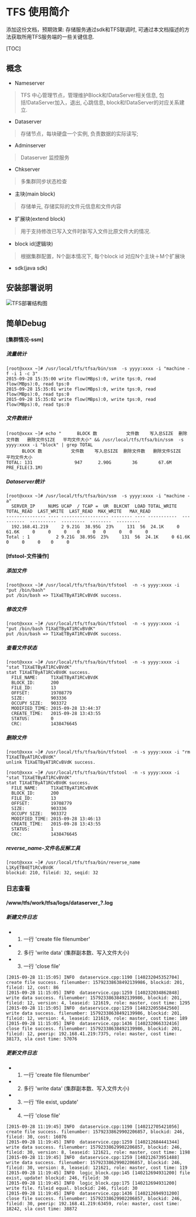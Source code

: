 # TFS 使用简介

添加这份文档，预期效果: 存储服务通过sdk和TFS联调时, 可通过本文档描述的方法获取所用TFS服务端的一些关键信息.

[TOC]

## 概念
* Nameserver
> TFS 中心管理节点，管理维护Block和!DataServer相关信息, 包括!DataServer加入，退出, 心跳信息, block和!DataServer的对应关系建立.

* Dataserver
> 存储节点，每块硬盘一个实例, 负责数据的实际读写;

* Adminserver
> Dataserver 监控服务

* Chkserver
> 多集群同步状态检查

* 主块(main block)
> 存储单元, 存储实际的文件元信息和文件内容

* 扩展块(extend block)
> 用于支持修改已写入文件时新写入文件比原文件大的情况.

* block id(逻辑块)
> 根据集群配置，N个副本情况下, 每个block id 对应N个主块＋M个扩展块

* sdk(java sdk)

## 安装部署说明

![TFS部署结构图](tfs_structure.png)

## 简单Debug

#### [集群情况-ssm]

##### 流量统计

```
[root@xxxx ~]# /usr/local/tfs/tfsa/bin/ssm  -s yyyy:xxxx -i "machine -f -i 1 -c 3"
2015-09-28 15:35:00 write flow(MBps):0, write tps:0, read flow(MBps):0, read tps:0
2015-09-28 15:35:01 write flow(MBps):0, write tps:0, read flow(MBps):0, read tps:0
2015-09-28 15:35:02 write flow(MBps):0, write tps:0, read flow(MBps):0, read tps:0
```


##### 文件数统计

```
[root@xxxx ~]# echo "      BLOCK 数           文件数    写入总SIZE  删除文件数   删除文件SIZE   平均文件大小" && /usr/local/tfs/tfsa/bin/ssm  -s yyyy:xxxx -i "block" | grep TOTAL
      BLOCK 数           文件数    写入总SIZE  删除文件数   删除文件SIZE   平均文件大小
TOTAL: 131                947      2.90G        36        67.6M PRE_FILE(3.1M)
```

##### Dataserver统计

```
[root@xxxx ~]# /usr/local/tfs/tfsa/bin/ssm  -s yyyy:xxxx -i "machine -a"
  SERVER_IP     NUMS UCAP  / TCAP =  UR  BLKCNT  LOAD TOTAL_WRITE  TOTAL_READ  LAST_WRITE  LAST_READ  MAX_WRITE   MAX_READ
--------------- ---- ------------------ -------- ---- -----------  ----------  ----------  ---------  --------  ---------
  192.168.41.219     2 9.21G  38.95G  23%     131  56  24.1K     0 61.6K     0     0     0    0     0   0     0   0     0
Total : 1          2 9.21G  38.95G  23%     131  56  24.1K     0 61.6K     0     0     0    0     0
```


#### [tfstool-文件操作]

##### 添加文件

```
[root@xxxx ~]# /usr/local/tfs/tfsa/bin/tfstool  -n -s yyyy:xxxx -i "put /bin/bash"
put /bin/bash => T1XaETByAT1RCvBVdK success.
```

##### 修改文件

```
[root@xxxx ~]# /usr/local/tfs/tfsa/bin/tfstool  -n -s yyyy:xxxx -i "put /bin/bash T1XaETByAT1RCvBVdK"
put /bin/bash => T1XaETByAT1RCvBVdK success.
```

##### 查看文件状态

```
[root@xxxx ~]# /usr/local/tfs/tfsa/bin/tfstool  -n -s yyyy:xxxx -i "stat T1XaETByAT1RCvBVdK"
stat T1XaETByAT1RCvBVdK success.
  FILE_NAME:     T1XaETByAT1RCvBVdK
  BLOCK_ID:      200
  FILE_ID:       13
  OFFSET:        19708779
  SIZE:          903336
  OCCUPY SIZE:   903372
  MODIFIED_TIME: 2015-09-28 13:44:37
  CREATE_TIME:   2015-09-28 13:43:55
  STATUS:        0
  CRC:           1438476645
```

##### 删除文件

```
[root@xxxx ~]# /usr/local/tfs/tfsa/bin/tfstool  -n -s yyyy:xxxx -i "rm T1XaETByAT1RCvBVdK"
unlink T1XaETByAT1RCvBVdK success.

[root@xxxx ~]# /usr/local/tfs/tfsa/bin/tfstool  -n -s yyyy:xxxx -i "stat T1XaETByAT1RCvBVdK"
stat T1XaETByAT1RCvBVdK success.
  FILE_NAME:     T1XaETByAT1RCvBVdK
  BLOCK_ID:      200
  FILE_ID:       13
  OFFSET:        19708779
  SIZE:          903336
  OCCUPY SIZE:   903372
  MODIFIED_TIME: 2015-09-28 13:46:13
  CREATE_TIME:   2015-09-28 13:43:55
  STATUS:        1
  CRC:           1438476645
```

##### reverse_name-文件名反解工具

```
[root@xxxx ~]# /usr/local/tfs/tfsa/bin/reverse_name  L1KyETB4ET1RCvBVdK
blockid: 210, fileid: 32, seqid: 32
```

### 日志查看

#### /www/tfs/work/tfsa/logs/dataserver_?.log

##### 新建文件日志

* 1. 一行 'create file filenumber'
* 2. 多行 'write data' (集群副本数、写入文件大小)
* 3. 一行 'close file'

```
[2015-09-28 11:15:05] INFO  dataservice.cpp:1190 [140232045352704] create file success. filenumber: 15792338638492139986, blockid: 201, fileid: 12, cost: 86
[2015-09-28 11:15:05] INFO  dataservice.cpp:1259 [140232034862848] write data success. filenumber: 15792338638492139986, blockid: 201, fileid: 12, version: 4, leaseid: 121619, role: master, cost time: 1295
[2015-09-28 11:15:05] INFO  dataservice.cpp:1259 [140232055842560] write data success. filenumber: 15792338638492139986, blockid: 201, fileid: 12, version: 4, leaseid: 121619, role: master, cost time: 189
[2015-09-28 11:15:05] INFO  dataservice.cpp:1436 [140232066332416] close file success. filenumber: 15792338638492139986, blockid: 201, fileid: 12, peerip: 192.168.41.219:7375, role: master, cost time: 38173, sla cost time: 57076
```

##### 更新文件日志

* 1. 一行 'create file filenumber'
* 2. 多行 'write data' (集群副本数、写入文件大小)
* 3. 一行 'file exist, update'
* 4. 一行 'close file'

```
[2015-09-28 11:19:45] INFO  dataservice.cpp:1190 [140212705421056] create file success. filenumber: 15792338629902206857, blockid: 246, fileid: 30, cost: 16076
[2015-09-28 11:19:45] INFO  dataservice.cpp:1259 [140212684441344] write data success. filenumber: 15792338629902206857, blockid: 246, fileid: 30, version: 8, leaseid: 121621, role: master, cost time: 1198
[2015-09-28 11:19:45] INFO  dataservice.cpp:1259 [140212673951488] write data success. filenumber: 15792338629902206857, blockid: 246, fileid: 30, version: 8, leaseid: 121621, role: master, cost time: 119
[2015-09-28 11:19:45] INFO  logic_block.cpp:145 [140212694931200] file exist, update! blockid: 246, fileid: 30
[2015-09-28 11:19:45] INFO  logic_block.cpp:175 [140212694931200] write file. fileid equal. blockid: 246, fileid: 30
[2015-09-28 11:19:45] INFO  dataservice.cpp:1436 [140212694931200] close file success. filenumber: 15792338629902206857, blockid: 246, fileid: 30, peerip: 192.168.41.219:63459, role: master, cost time: 18242, sla cost time: 38872
```
